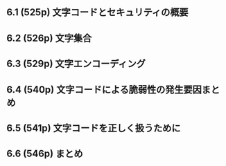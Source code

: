 ## 6.1 (525p) 文字コードとセキュリティの概要

## 6.2 (526p) 文字集合

## 6.3 (529p) 文字エンコーディング

## 6.4 (540p) 文字コードによる脆弱性の発生要因まとめ

## 6.5 (541p) 文字コードを正しく扱うために

## 6.6 (546p) まとめ